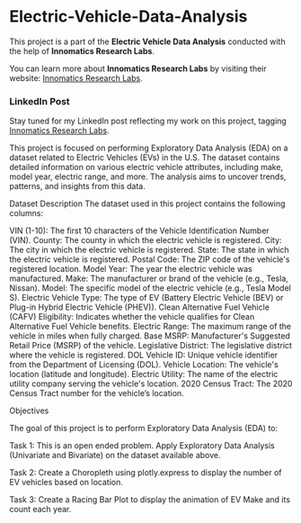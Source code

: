 # Electric-Vehicle-Data-Analysis

This project is a part of the **Electric Vehicle Data Analysis** conducted with the help of **Innomatics Research Labs**.

You can learn more about **Innomatics Research Labs** by visiting their website: [Innomatics Research Labs](https://www.innomatics.in/).

### LinkedIn Post
Stay tuned for my LinkedIn post reflecting my work on this project, tagging [Innomatics Research Labs](https://www.linkedin.com/company/innomatics-research-labs/).


This project is focused on performing Exploratory Data Analysis (EDA) on a dataset related to Electric Vehicles (EVs) in the U.S. The dataset contains detailed information on various electric vehicle attributes, including make, model year, electric range, and more. The analysis aims to uncover trends, patterns, and insights from this data.

Dataset Description
The dataset used in this project contains the following columns:

VIN (1-10): The first 10 characters of the Vehicle Identification Number (VIN).
County: The county in which the electric vehicle is registered.
City: The city in which the electric vehicle is registered.
State: The state in which the electric vehicle is registered.
Postal Code: The ZIP code of the vehicle's registered location.
Model Year: The year the electric vehicle was manufactured.
Make: The manufacturer or brand of the vehicle (e.g., Tesla, Nissan).
Model: The specific model of the electric vehicle (e.g., Tesla Model S).
Electric Vehicle Type: The type of EV (Battery Electric Vehicle (BEV) or Plug-in Hybrid Electric Vehicle (PHEV)).
Clean Alternative Fuel Vehicle (CAFV) Eligibility: Indicates whether the vehicle qualifies for Clean Alternative Fuel Vehicle benefits.
Electric Range: The maximum range of the vehicle in miles when fully charged.
Base MSRP: Manufacturer's Suggested Retail Price (MSRP) of the vehicle.
Legislative District: The legislative district where the vehicle is registered.
DOL Vehicle ID: Unique vehicle identifier from the Department of Licensing (DOL).
Vehicle Location: The vehicle's location (latitude and longitude).
Electric Utility: The name of the electric utility company serving the vehicle's location.
2020 Census Tract: The 2020 Census Tract number for the vehicle’s location.

Objectives 

The goal of this project is to perform Exploratory Data Analysis (EDA) to:

Task 1: This is an open ended problem. Apply Exploratory Data Analysis (Univariate and Bivariate) on the dataset available above.

Task 2: Create a Choropleth using plotly.express to display the number of EV vehicles based on location.

Task 3: Create a Racing Bar Plot to display the animation of EV Make and its count each year.
